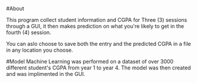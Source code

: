 #About

This program collect student information and CGPA for Three (3) sessions through a GUI, it then makes prediction on what you're likely to get in the fourth (4) session.

You can aslo choose to save both the entry and the predicted CGPA in a file in any location you choose.

#Model
Machine Learning was performed on a dataset of over 3000 different student's CGPA from year 1 to year 4. The model was then created and was implimented in the GUI.